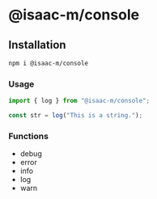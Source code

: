 # @isaac-m/console

## Installation

```sh
npm i @isaac-m/console
```

### Usage

```js
import { log } from "@isaac-m/console";

const str = log("This is a string.");
```

### Functions
- debug
- error
- info
- log
- warn
